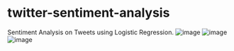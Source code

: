 # twitter-sentiment-analysis
Sentiment Analysis on Tweets using Logistic Regression.
![image](https://user-images.githubusercontent.com/87406829/229072665-c967bda7-5717-49d5-998f-581f35eba290.png)
![image](https://user-images.githubusercontent.com/87406829/229073155-66b4e7ec-289b-49cc-9e89-5db63177a036.png)
![image](https://user-images.githubusercontent.com/87406829/229073604-35c27986-2203-4b27-86b1-1de9d73a3fdb.png)
